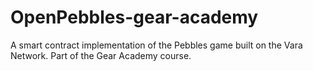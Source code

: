 # OpenPebbles-gear-academy
A smart contract implementation of the Pebbles game built on the Vara Network. Part of the Gear Academy course.
